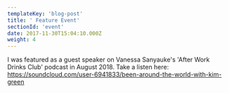 ```yaml
---
templateKey: 'blog-post'
title: ' Feature Event'
sectionId: 'event'
date: 2017-11-30T15:04:10.000Z
weight: 4
---
```


I was featured as a guest speaker on Vanessa Sanyauke's 'After Work Drinks Club' podcast in August 2018. Take a listen  here: 
https://soundcloud.com/user-6941833/been-around-the-world-with-kim-green